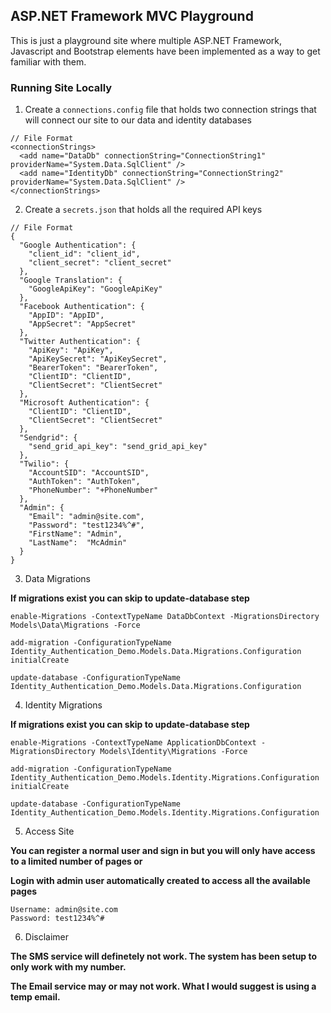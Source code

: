 ## ASP.NET Framework MVC Playground

This is just a playground site where multiple ASP.NET Framework, Javascript and Bootstrap elements have been implemented as a way to get familiar with them.

### Running Site Locally

1. Create a `connections.config` file that holds two connection strings that will connect our site to
our data and identity databases

```
// File Format
<connectionStrings>
  <add name="DataDb" connectionString="ConnectionString1" providerName="System.Data.SqlClient" />
  <add name="IdentityDb" connectionString="ConnectionString2" providerName="System.Data.SqlClient" />
</connectionStrings>
```

2. Create a `secrets.json` that holds all the required API keys 

```
// File Format
{
  "Google Authentication": {
    "client_id": "client_id",
    "client_secret": "client_secret"
  },
  "Google Translation": {
    "GoogleApiKey": "GoogleApiKey"
  },
  "Facebook Authentication": {
    "AppID": "AppID",
    "AppSecret": "AppSecret"
  },
  "Twitter Authentication": {
    "ApiKey": "ApiKey",
    "ApiKeySecret": "ApiKeySecret",
    "BearerToken": "BearerToken",
    "ClientID": "ClientID",
    "ClientSecret": "ClientSecret"
  },
  "Microsoft Authentication": {
    "ClientID": "ClientID",
    "ClientSecret": "ClientSecret"
  },
  "Sendgrid": {
    "send_grid_api_key": "send_grid_api_key"
  },
  "Twilio": {
    "AccountSID": "AccountSID",
    "AuthToken": "AuthToken",
    "PhoneNumber": "+PhoneNumber"
  },
  "Admin": {
    "Email": "admin@site.com",
    "Password": "test1234%^#",
    "FirstName": "Admin",
    "LastName":  "McAdmin"
  }
}
```

3. Data Migrations

**If migrations exist you can skip to update-database step**

`enable-Migrations -ContextTypeName DataDbContext -MigrationsDirectory Models\Data\Migrations -Force`

`add-migration -ConfigurationTypeName Identity_Authentication_Demo.Models.Data.Migrations.Configuration initialCreate`

`update-database -ConfigurationTypeName Identity_Authentication_Demo.Models.Data.Migrations.Configuration`

4. Identity Migrations

**If migrations exist you can skip to update-database step**

`enable-Migrations -ContextTypeName ApplicationDbContext -MigrationsDirectory Models\Identity\Migrations -Force`

`add-migration -ConfigurationTypeName Identity_Authentication_Demo.Models.Identity.Migrations.Configuration initialCreate`

`update-database -ConfigurationTypeName Identity_Authentication_Demo.Models.Identity.Migrations.Configuration`

5. Access Site

**You can register a normal user and sign in but you will only have access to a limited number of pages or**

**Login with admin user automatically created to access all the available pages**

```
Username: admin@site.com
Password: test1234%^#
```

6. Disclaimer

**The SMS service will definetely not work. The system has been setup to only work with my number.**

**The Email service may or may not work. What I would suggest is using a temp email.**
